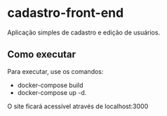 # cadastro-front-end

Aplicação simples de cadastro e edição de usuários.

## Como executar

Para executar, use os comandos: 
* docker-compose build 
* docker-compose up -d.

O site ficará acessível através de localhost:3000
